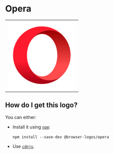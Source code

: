 # Opera

<table>
    <tr height=230>
        <td>
            <a href="https://github.com/alrra/browser-logos/tree/644216d35892f2f72e5b3b074eec13d43da474b6/src/opera">
                <img width=220 src="https://raw.githubusercontent.com/alrra/browser-logos/644216d35892f2f72e5b3b074eec13d43da474b6/src/opera/opera.svg?sanitize=true" alt="Opera browser logo">
            </a>
        </td>
    </tr>
</table>

## How do I get this logo?

You can either:

* Install it using [`npm`][npm]:

  `npm install --save-dev @browser-logos/opera`

* Use [`cdnjs`][cdnjs].

<!-- Link labels: -->

[cdnjs]: https://cdnjs.com/libraries/browser-logos
[npm]: https://www.npmjs.com/
